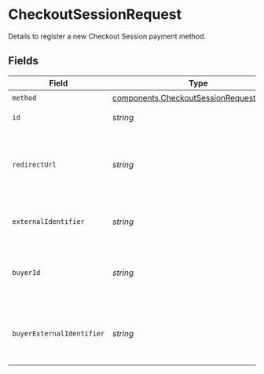 # CheckoutSessionRequest

Details to register a new Checkout Session payment method.


## Fields

| Field                                                                                                                                                                     | Type                                                                                                                                                                      | Required                                                                                                                                                                  | Description                                                                                                                                                               | Example                                                                                                                                                                   |
| ------------------------------------------------------------------------------------------------------------------------------------------------------------------------- | ------------------------------------------------------------------------------------------------------------------------------------------------------------------------- | ------------------------------------------------------------------------------------------------------------------------------------------------------------------------- | ------------------------------------------------------------------------------------------------------------------------------------------------------------------------- | ------------------------------------------------------------------------------------------------------------------------------------------------------------------------- |
| `method`                                                                                                                                                                  | [components.CheckoutSessionRequestMethod](../../models/components/checkoutsessionrequestmethod.md)                                                                        | :heavy_check_mark:                                                                                                                                                        | `checkout-session`.                                                                                                                                                       | checkout-session                                                                                                                                                          |
| `id`                                                                                                                                                                      | *string*                                                                                                                                                                  | :heavy_check_mark:                                                                                                                                                        | The ID of the Checkout Session.                                                                                                                                           | 8d3fe99b-1422-42e6-bbb3-932d95ae5f79                                                                                                                                      |
| `redirectUrl`                                                                                                                                                             | *string*                                                                                                                                                                  | :heavy_minus_sign:                                                                                                                                                        | The redirect URL to redirect a buyer to after they have authorized their<br/>transaction or payment method. This only applies to payment methods that<br/>require buyer approval. | https://example.com/callback                                                                                                                                              |
| `externalIdentifier`                                                                                                                                                      | *string*                                                                                                                                                                  | :heavy_minus_sign:                                                                                                                                                        | An external identifier that can be used to match the card against your own records.                                                                                       | card-323444                                                                                                                                                               |
| `buyerId`                                                                                                                                                                 | *string*                                                                                                                                                                  | :heavy_minus_sign:                                                                                                                                                        | The ID of the buyer to associate this payment method to. If this field is<br/>provided then the `buyer_external_identifier` field needs to be unset.                      | fe26475d-ec3e-4884-9553-f7356683f7f9                                                                                                                                      |
| `buyerExternalIdentifier`                                                                                                                                                 | *string*                                                                                                                                                                  | :heavy_minus_sign:                                                                                                                                                        | The `external_identifier` of the buyer to associate this payment method<br/>to. If this field is provided then the `buyer_id` field<br/>needs to be unset.                | user-789123                                                                                                                                                               |